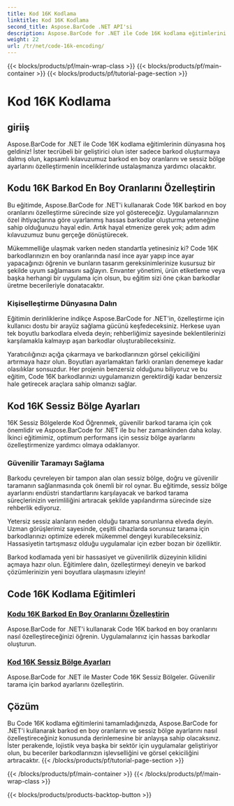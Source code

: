 ```yaml
---
title: Kod 16K Kodlama
linktitle: Kod 16K Kodlama
second_title: Aspose.BarCode .NET API'si
description: Aspose.BarCode for .NET ile Code 16K kodlama eğitimlerini keşfedin. Uygulamalarınızda hassas, güvenilir tarama için barkod en boy oranlarını ve sessiz bölge ayarlarını özelleştirin.
weight: 22
url: /tr/net/code-16k-encoding/
---
```


{{< blocks/products/pf/main-wrap-class >}}
{{< blocks/products/pf/main-container >}}
{{< blocks/products/pf/tutorial-page-section >}}

# Kod 16K Kodlama


## giriiş

Aspose.BarCode for .NET ile Code 16K kodlama eğitimlerinin dünyasına hoş geldiniz! İster tecrübeli bir geliştirici olun ister sadece barkod oluşturmaya dalmış olun, kapsamlı kılavuzumuz barkod en boy oranlarını ve sessiz bölge ayarlarını özelleştirmenin inceliklerinde ustalaşmanıza yardımcı olacaktır.

## Kodu 16K Barkod En Boy Oranlarını Özelleştirin

Bu eğitimde, Aspose.BarCode for .NET'i kullanarak Code 16K barkod en boy oranlarını özelleştirme sürecinde size yol göstereceğiz. Uygulamalarınızın özel ihtiyaçlarına göre uyarlanmış hassas barkodlar oluşturma yeteneğine sahip olduğunuzu hayal edin. Artık hayal etmenize gerek yok; adım adım kılavuzumuz bunu gerçeğe dönüştürecek.

Mükemmelliğe ulaşmak varken neden standartla yetinesiniz ki? Code 16K barkodlarınızın en boy oranlarında nasıl ince ayar yapıp ince ayar yapacağınızı öğrenin ve bunların tasarım gereksinimlerinize kusursuz bir şekilde uyum sağlamasını sağlayın. Envanter yönetimi, ürün etiketleme veya başka herhangi bir uygulama için olsun, bu eğitim sizi öne çıkan barkodlar üretme becerileriyle donatacaktır.

### Kişiselleştirme Dünyasına Dalın

Eğitimin derinliklerine indikçe Aspose.BarCode for .NET'in, özelleştirme için kullanıcı dostu bir arayüz sağlama gücünü keşfedeceksiniz. Herkese uyan tek boyutlu barkodlara elveda deyin; rehberliğimiz sayesinde beklentilerinizi karşılamakla kalmayıp aşan barkodlar oluşturabileceksiniz.

Yaratıcılığınızı açığa çıkarmaya ve barkodlarınızın görsel çekiciliğini artırmaya hazır olun. Boyutları ayarlamaktan farklı oranları denemeye kadar olasılıklar sonsuzdur. Her projenin benzersiz olduğunu biliyoruz ve bu eğitim, Code 16K barkodlarınızı uygulamanızın gerektirdiği kadar benzersiz hale getirecek araçlara sahip olmanızı sağlar.

## Kod 16K Sessiz Bölge Ayarları

16K Sessiz Bölgelerde Kod Öğrenmek, güvenilir barkod tarama için çok önemlidir ve Aspose.BarCode for .NET ile bu her zamankinden daha kolay. İkinci eğitimimiz, optimum performans için sessiz bölge ayarlarını özelleştirmenize yardımcı olmaya odaklanıyor.

### Güvenilir Taramayı Sağlama

Barkodu çevreleyen bir tampon alan olan sessiz bölge, doğru ve güvenilir taramanın sağlanmasında çok önemli bir rol oynar. Bu eğitimde, sessiz bölge ayarlarını endüstri standartlarını karşılayacak ve barkod tarama süreçlerinizin verimliliğini artıracak şekilde yapılandırma sürecinde size rehberlik ediyoruz.

Yetersiz sessiz alanların neden olduğu tarama sorunlarına elveda deyin. Uzman görüşlerimiz sayesinde, çeşitli cihazlarda sorunsuz tarama için barkodlarınızı optimize ederek mükemmel dengeyi kurabileceksiniz. Hassasiyetin tartışmasız olduğu uygulamalar için ezber bozan bir özelliktir.

Barkod kodlamada yeni bir hassasiyet ve güvenilirlik düzeyinin kilidini açmaya hazır olun. Eğitimlere dalın, özelleştirmeyi deneyin ve barkod çözümlerinizin yeni boyutlara ulaşmasını izleyin!
## Code 16K Kodlama Eğitimleri
### [Kodu 16K Barkod En Boy Oranlarını Özelleştirin](./code-16k-aspect-ratio-customization/)
Aspose.BarCode for .NET'i kullanarak Code 16K barkod en boy oranlarını nasıl özelleştireceğinizi öğrenin. Uygulamalarınız için hassas barkodlar oluşturun.
### [Kod 16K Sessiz Bölge Ayarları](./code-16k-quiet-zone-settings/)
Aspose.BarCode for .NET ile Master Code 16K Sessiz Bölgeler. Güvenilir tarama için barkod ayarlarını özelleştirin.

## Çözüm

Bu Code 16K kodlama eğitimlerini tamamladığınızda, Aspose.BarCode for .NET'i kullanarak barkod en boy oranlarını ve sessiz bölge ayarlarını nasıl özelleştireceğiniz konusunda derinlemesine bir anlayışa sahip olacaksınız. İster perakende, lojistik veya başka bir sektör için uygulamalar geliştiriyor olun, bu beceriler barkodlarınızın işlevselliğini ve görsel çekiciliğini artıracaktır.
{{< /blocks/products/pf/tutorial-page-section >}}

{{< /blocks/products/pf/main-container >}}
{{< /blocks/products/pf/main-wrap-class >}}

{{< blocks/products/products-backtop-button >}}
